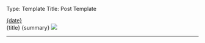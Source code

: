 Type: Template
Title: Post Template

<div class="content">
		<div class="article-container">
			<div class="outline">
				<div class="post-info">
					<i class="fa-solid fa-clock"></i> <a href="$location">{date}</a>
				</div>
			</div>
<article>
{title}
{summary}
<img class="img" src="{image}">
</article>
</div>
</div>
		
<hr class="post-spacing">
</hr>
